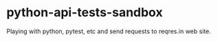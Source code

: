 # python-api-tests-sandbox
Playing with python, pytest, etc and send requests to reqres.in web site.
